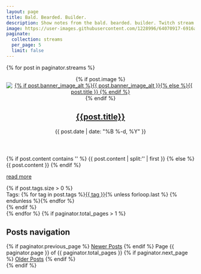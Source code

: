 ```yaml
---
layout: page
title: Bald. Bearded. Builder.
description: Show notes from the bald. bearded. builder. Twitch stream at https://twitch.tv/themichaeljolley
image: https://user-images.githubusercontent.com/1228996/64070917-6916a180-cc33-11e9-87df-a5917f886ed4.png
paginate:
  collection: streams
  per_page: 5
  limit: false
---
```

{% for post in paginator.streams %}
<article class="post">
    <header class="entry-header">
        <div class="entry-header-wrap">
            {% if post.image %}
            <a href="{{site.baseurl}}{{post.url}}" class="post-thumbnail"><img src="{{ post.image }}" alt="{% if post.banner_image_alt %}{{ post.banner_image_alt }}{% else %}{{ post.title }} {% endif %}"></a>
            {% endif %}
            <h2 class="entry-title"><a href="{{ site.baseurl }}{{ post.url }}" rel="bookmark" title="Permanent Link to {{ site.baseurl }}{{ post.url }}">{{post.title}}</a></h2>
        </div><!-- .entry-header-wrap -->
        <div class="entry-meta">
            <time class="published" datetime="{{ post.date | date: "%Y-%m-%d" }}">{{ post.date | date: "%B %-d, %Y" }}</time>
        </div><!-- .entry-meta -->
    </header><!-- .entry-header -->
    <div class="entry-content">
        {% if post.content contains '<!--more-->' %}
            {{ post.content | split:'<!--more-->' | first }}
        {% else %}
            {{ post.content }}
        {% endif %}
        <p class="read-more"><a href="{{ site.baseurl }}{{ post.url }}" class="more-link" title="read more">read more</a></p>
    </div><!-- .entry-content -->
    {% if post.tags.size > 0 %}
    <footer class="entry-footer">
        <div class="tag-links">
            Tags: {% for tag in post.tags %}<a href="{{ site.baseurl }}/tags/index.html#{{ tag | cgi_escape }}" title="Pages tagged {{ tag }}" rel="tag">{{ tag }}</a>{% unless forloop.last %} {% endunless %}{% endfor %}
        </div>
    </footer><!-- .entry-footer -->
    {% endif %}
</article><!-- .post -->
{% endfor %}
{% if paginator.total_pages > 1 %}
<nav class="pagination">
    <h2 class="screen-reader-text">Posts navigation</h2>
    {% if paginator.previous_page %}
    <a href="{{ paginator.previous_page_path | prepend: site.baseurl }}" class="newer-posts fa fa-chevron-left square fill-horizontal"><span class="screen-reader-text">Newer Posts</span></a>
    {% endif %}
    <span class="page-number">Page {{ paginator.page }} of {{ paginator.total_pages }}</span>
    {% if paginator.next_page %}
    <a href="{{ paginator.next_page_path | prepend: site.baseurl }}" class="older-posts fa fa-chevron-right square fill-horizontal"><span class="screen-reader-text">Older Posts</span></a>
    {% endif %}
</nav><!-- .pagination -->
{% endif %}
